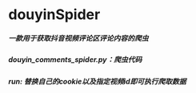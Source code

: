 # douyinSpider
##### 一款用于获取抖音视频评论区评论内容的爬虫
##### douyin_comments_spider.py：爬虫代码
##### run:  替换自己的cookie以及指定视频id即可执行爬取数据
